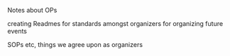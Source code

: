Notes about OPs

creating Readmes for standards amongst organizers for organizing future events

SOPs etc, things we agree upon as organizers
